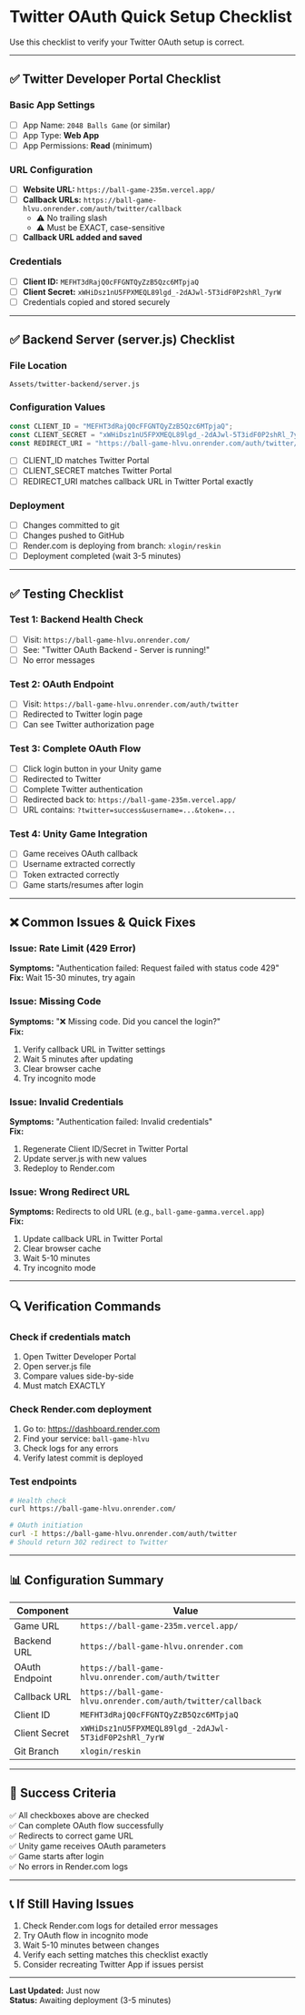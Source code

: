 # Twitter OAuth Quick Setup Checklist

Use this checklist to verify your Twitter OAuth setup is correct.

---

## ✅ Twitter Developer Portal Checklist

### Basic App Settings

- [ ] App Name: `2048 Balls Game` (or similar)
- [ ] App Type: **Web App**
- [ ] App Permissions: **Read** (minimum)

### URL Configuration

- [ ] **Website URL:** `https://ball-game-235m.vercel.app/`
- [ ] **Callback URLs:** `https://ball-game-hlvu.onrender.com/auth/twitter/callback`
  - ⚠️ No trailing slash
  - ⚠️ Must be EXACT, case-sensitive
- [ ] **Callback URL added and saved**

### Credentials

- [ ] **Client ID:** `MEFHT3dRajQ0cFFGNTQyZzB5Qzc6MTpjaQ`
- [ ] **Client Secret:** `xWHiDsz1nU5FPXMEQL89lgd_-2dAJwl-5T3idF0P2shRl_7yrW`
- [ ] Credentials copied and stored securely

---

## ✅ Backend Server (server.js) Checklist

### File Location
`Assets/twitter-backend/server.js`

### Configuration Values

```javascript
const CLIENT_ID = "MEFHT3dRajQ0cFFGNTQyZzB5Qzc6MTpjaQ";
const CLIENT_SECRET = "xWHiDsz1nU5FPXMEQL89lgd_-2dAJwl-5T3idF0P2shRl_7yrW";
const REDIRECT_URI = "https://ball-game-hlvu.onrender.com/auth/twitter/callback";
```

- [ ] CLIENT_ID matches Twitter Portal
- [ ] CLIENT_SECRET matches Twitter Portal
- [ ] REDIRECT_URI matches callback URL in Twitter Portal exactly

### Deployment

- [ ] Changes committed to git
- [ ] Changes pushed to GitHub
- [ ] Render.com is deploying from branch: `xlogin/reskin`
- [ ] Deployment completed (wait 3-5 minutes)

---

## ✅ Testing Checklist

### Test 1: Backend Health Check

- [ ] Visit: `https://ball-game-hlvu.onrender.com/`
- [ ] See: "Twitter OAuth Backend - Server is running!"
- [ ] No error messages

### Test 2: OAuth Endpoint

- [ ] Visit: `https://ball-game-hlvu.onrender.com/auth/twitter`
- [ ] Redirected to Twitter login page
- [ ] Can see Twitter authorization page

### Test 3: Complete OAuth Flow

- [ ] Click login button in your Unity game
- [ ] Redirected to Twitter
- [ ] Complete Twitter authentication
- [ ] Redirected back to: `https://ball-game-235m.vercel.app/`
- [ ] URL contains: `?twitter=success&username=...&token=...`

### Test 4: Unity Game Integration

- [ ] Game receives OAuth callback
- [ ] Username extracted correctly
- [ ] Token extracted correctly
- [ ] Game starts/resumes after login

---

## ❌ Common Issues & Quick Fixes

### Issue: Rate Limit (429 Error)

**Symptoms:** "Authentication failed: Request failed with status code 429"  
**Fix:** Wait 15-30 minutes, try again

### Issue: Missing Code

**Symptoms:** "❌ Missing code. Did you cancel the login?"  
**Fix:** 
1. Verify callback URL in Twitter settings
2. Wait 5 minutes after updating
3. Clear browser cache
4. Try incognito mode

### Issue: Invalid Credentials

**Symptoms:** "Authentication failed: Invalid credentials"  
**Fix:** 
1. Regenerate Client ID/Secret in Twitter Portal
2. Update server.js with new values
3. Redeploy to Render.com

### Issue: Wrong Redirect URL

**Symptoms:** Redirects to old URL (e.g., `ball-game-gamma.vercel.app`)  
**Fix:**
1. Update callback URL in Twitter Portal
2. Clear browser cache
3. Wait 5-10 minutes
4. Try incognito mode

---

## 🔍 Verification Commands

### Check if credentials match

1. Open Twitter Developer Portal
2. Open server.js file
3. Compare values side-by-side
4. Must match EXACTLY

### Check Render.com deployment

1. Go to: https://dashboard.render.com
2. Find your service: `ball-game-hlvu`
3. Check logs for any errors
4. Verify latest commit is deployed

### Test endpoints

```bash
# Health check
curl https://ball-game-hlvu.onrender.com/

# OAuth initiation
curl -I https://ball-game-hlvu.onrender.com/auth/twitter
# Should return 302 redirect to Twitter
```

---

## 📊 Configuration Summary

| Component | Value |
|-----------|-------|
| Game URL | `https://ball-game-235m.vercel.app/` |
| Backend URL | `https://ball-game-hlvu.onrender.com` |
| OAuth Endpoint | `https://ball-game-hlvu.onrender.com/auth/twitter` |
| Callback URL | `https://ball-game-hlvu.onrender.com/auth/twitter/callback` |
| Client ID | `MEFHT3dRajQ0cFFGNTQyZzB5Qzc6MTpjaQ` |
| Client Secret | `xWHiDsz1nU5FPXMEQL89lgd_-2dAJwl-5T3idF0P2shRl_7yrW` |
| Git Branch | `xlogin/reskin` |

---

## 🎯 Success Criteria

✅ All checkboxes above are checked  
✅ Can complete OAuth flow successfully  
✅ Redirects to correct game URL  
✅ Unity game receives OAuth parameters  
✅ Game starts after login  
✅ No errors in Render.com logs  

---

## 📞 If Still Having Issues

1. Check Render.com logs for detailed error messages
2. Try OAuth flow in incognito mode
3. Wait 5-10 minutes between changes
4. Verify each setting matches this checklist exactly
5. Consider recreating Twitter App if issues persist

---

**Last Updated:** Just now  
**Status:** Awaiting deployment (3-5 minutes)

